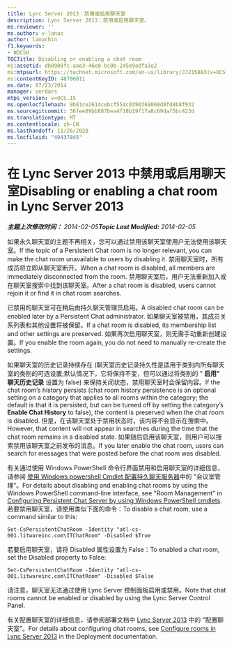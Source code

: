 ```yaml
---
title: Lync Server 2013：禁用或启用聊天室
description: Lync Server 2013：禁用或启用聊天室。
ms.reviewer: ''
ms.author: v-lanac
author: lanachin
f1.keywords:
- NOCSH
TOCTitle: Disabling or enabling a chat room
ms:assetid: db0908fc-aae3-46e8-bc0b-245e9adfa1e2
ms:mtpsurl: https://technet.microsoft.com/en-us/library/JJ215883(v=OCS.15)
ms:contentKeyID: 48706011
ms.date: 07/23/2014
manager: serdars
mtps_version: v=OCS.15
ms.openlocfilehash: 9b81ce2614cebcf554c0390369068d8fd8b8f932
ms.sourcegitcommit: 36fee89bb887bea4f18b19f17a8c69daf5bc423d
ms.translationtype: MT
ms.contentlocale: zh-CN
ms.lasthandoff: 11/26/2020
ms.locfileid: "49437845"
---
```

# <a name="disabling-or-enabling-a-chat-room-in-lync-server-2013"></a><span data-ttu-id="f1985-103">在 Lync Server 2013 中禁用或启用聊天室</span><span class="sxs-lookup"><span data-stu-id="f1985-103">Disabling or enabling a chat room in Lync Server 2013</span></span>

<div data-xmlns="http://www.w3.org/1999/xhtml">

<div class="topic" data-xmlns="http://www.w3.org/1999/xhtml" data-msxsl="urn:schemas-microsoft-com:xslt" data-cs="https://msdn.microsoft.com/">

<div data-asp="https://msdn2.microsoft.com/asp">



</div>

<div id="mainSection">

<div id="mainBody"><span data-ttu-id="f1985-104">

<span> </span></span><span class="sxs-lookup"><span data-stu-id="f1985-104">

<span> </span></span></span>

<span data-ttu-id="f1985-105">_**主题上次修改时间：** 2014-02-05_</span><span class="sxs-lookup"><span data-stu-id="f1985-105">_**Topic Last Modified:** 2014-02-05_</span></span>

<span data-ttu-id="f1985-106">如果永久聊天室的主题不再相关，您可以通过禁用该聊天室使用户无法使用该聊天室。</span><span class="sxs-lookup"><span data-stu-id="f1985-106">If the topic of a Persistent Chat room is no longer relevant, you can make the chat room unavailable to users by disabling it.</span></span> <span data-ttu-id="f1985-107">禁用聊天室时，所有成员将立即从聊天室断开。</span><span class="sxs-lookup"><span data-stu-id="f1985-107">When a chat room is disabled, all members are immediately disconnected from the room.</span></span> <span data-ttu-id="f1985-108">禁用聊天室后，用户无法重新加入或在聊天室搜索中找到该聊天室。</span><span class="sxs-lookup"><span data-stu-id="f1985-108">After a chat room is disabled, users cannot rejoin it or find it in chat room searches.</span></span>

<span data-ttu-id="f1985-109">已禁用的聊天室可在稍后由持久聊天管理员启用。</span><span class="sxs-lookup"><span data-stu-id="f1985-109">A disabled chat room can be enabled later by a Persistent Chat administrator.</span></span> <span data-ttu-id="f1985-110">如果聊天室被禁用，其成员关系列表和其他设置将被保留。</span><span class="sxs-lookup"><span data-stu-id="f1985-110">If a chat room is disabled, its membership list and other settings are preserved.</span></span> <span data-ttu-id="f1985-111">如果再次启用聊天室，则无需手动重新创建设置。</span><span class="sxs-lookup"><span data-stu-id="f1985-111">If you enable the room again, you do not need to manually re-create the settings.</span></span>

<span data-ttu-id="f1985-112">如果聊天室的历史记录持续存在 (聊天室历史记录持久性是适用于类别内所有聊天室的类别的可选设置;默认情况下，它将保持不变，但可以通过将类别的 " **启用" 聊天历史记录** 设置为 false) 来保持关闭状态，禁用聊天室时会保留内容。</span><span class="sxs-lookup"><span data-stu-id="f1985-112">If the chat room’s history persists (chat room history persistence is an optional setting on a category that applies to all rooms within the category; the default is that it is persisted, but can be turned off by setting the category’s **Enable Chat History** to false), the content is preserved when the chat room is disabled.</span></span> <span data-ttu-id="f1985-113">但是，在该聊天室处于禁用状态时，该内容不会显示在搜索中。</span><span class="sxs-lookup"><span data-stu-id="f1985-113">However, that content will not appear in searches during the time that the chat room remains in a disabled state.</span></span> <span data-ttu-id="f1985-114">如果随后启用该聊天室，则用户可以搜索禁用该聊天室之前发布的消息。</span><span class="sxs-lookup"><span data-stu-id="f1985-114">If you later enable the chat room, users can search for messages that were posted before the chat room was disabled.</span></span>

<span data-ttu-id="f1985-115">有关通过使用 Windows PowerShell 命令行界面禁用和启用聊天室的详细信息，请参阅 [使用 Windows powershell Cmdlet 配置持久聊天服务器](configuring-persistent-chat-server-by-using-windows-powershell-cmdlets.md)中的 "会议室管理"。</span><span class="sxs-lookup"><span data-stu-id="f1985-115">For details about disabling and enabling chat rooms by using the Windows PowerShell command-line interface, see "Room Management" in [Configuring Persistent Chat Server by using Windows PowerShell cmdlets](configuring-persistent-chat-server-by-using-windows-powershell-cmdlets.md).</span></span> <span data-ttu-id="f1985-116">若要禁用聊天室，请使用类似下面的命令：</span><span class="sxs-lookup"><span data-stu-id="f1985-116">To disable a chat room, use a command similar to this:</span></span>

    Set-CsPersistentChatRoom -Identity "atl-cs-001.litwareinc.com\ITChatRoom" -Disabled $True

<span data-ttu-id="f1985-117">若要启用聊天室，请将 Disabled 属性设置为 False：</span><span class="sxs-lookup"><span data-stu-id="f1985-117">To enabled a chat room, set the Disabled property to False:</span></span>

    Set-CsPersistentChatRoom -Identity "atl-cs-001.litwareinc.com\ITChatRoom" -Disabled $False

<span data-ttu-id="f1985-118">请注意，聊天室无法通过使用 Lync Server 控制面板启用或禁用。</span><span class="sxs-lookup"><span data-stu-id="f1985-118">Note that chat rooms cannot be enabled or disabled by using the Lync Server Control Panel.</span></span>

<span data-ttu-id="f1985-119">有关配置聊天室的详细信息，请参阅部署文档中 [Lync Server 2013](lync-server-2013-configure-rooms.md) 中的 "配置聊天室"。</span><span class="sxs-lookup"><span data-stu-id="f1985-119">For details about configuring chat rooms, see [Configure rooms in Lync Server 2013](lync-server-2013-configure-rooms.md) in the Deployment documentation.</span></span>

<span data-ttu-id="f1985-120"></div>

<span> </span>

</div>

</div>

</span><span class="sxs-lookup"><span data-stu-id="f1985-120"></div>

<span> </span>

</div>

</div>

</span></span></div>

